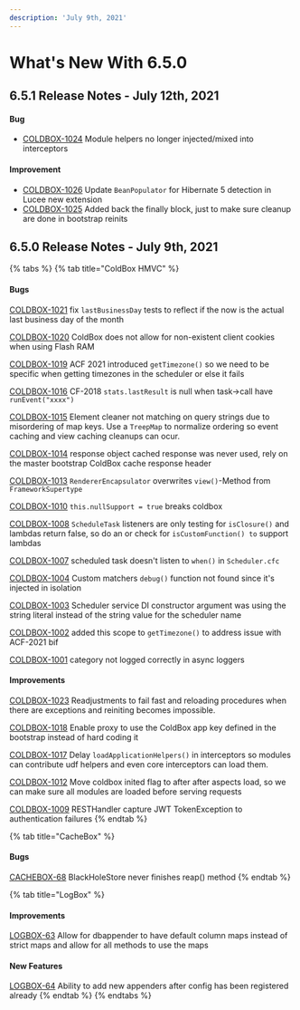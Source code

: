 ```yaml
---
description: 'July 9th, 2021'
---
```


# What's New With 6.5.0

## 6.5.1 Release Notes - July 12th, 2021

#### Bug

* [COLDBOX-1024](https://ortussolutions.atlassian.net/browse/COLDBOX-1024) Module helpers no longer injected/mixed into interceptors

#### Improvement

* [COLDBOX-1026](https://ortussolutions.atlassian.net/browse/COLDBOX-1026) Update `BeanPopulator` for Hibernate 5 detection in Lucee new extension
* [COLDBOX-1025](https://ortussolutions.atlassian.net/browse/COLDBOX-1025) Added back the finally block, just to make sure cleanup are done in bootstrap reinits

## 6.5.0 Release Notes - July 9th, 2021

{% tabs %}
{% tab title="ColdBox HMVC" %}
#### Bugs

[COLDBOX-1021](https://ortussolutions.atlassian.net/browse/COLDBOX-1021) fix `lastBusinessDay` tests to reflect if the now is the actual last business day of the month

[COLDBOX-1020](https://ortussolutions.atlassian.net/browse/COLDBOX-1020) ColdBox does not allow for non-existent client cookies when using Flash RAM

[COLDBOX-1019](https://ortussolutions.atlassian.net/browse/COLDBOX-1019) ACF 2021 introduced `getTimezone()` so we need to be specific when getting timezones in the scheduler or else it fails

[COLDBOX-1016](https://ortussolutions.atlassian.net/browse/COLDBOX-1016) CF-2018 `stats.lastResult` is null when task-&gt;call have `runEvent("xxxx")`

[COLDBOX-1015](https://ortussolutions.atlassian.net/browse/COLDBOX-1015) Element cleaner not matching on query strings due to misordering of map keys. Use a `TreepMap` to normalize ordering so event caching and view caching cleanups can ocur.

[COLDBOX-1014](https://ortussolutions.atlassian.net/browse/COLDBOX-1014) response object cached response was never used, rely on the master bootstrap ColdBox cache response header

[COLDBOX-1013](https://ortussolutions.atlassian.net/browse/COLDBOX-1013) `RendererEncapsulator` overwrites `view()`-Method from `FrameworkSupertype`

[COLDBOX-1010](https://ortussolutions.atlassian.net/browse/COLDBOX-1010) `this.nullSupport = true` breaks coldbox

[COLDBOX-1008](https://ortussolutions.atlassian.net/browse/COLDBOX-1008) `ScheduleTask` listeners are only testing for `isClosure()` and lambdas return false, so do an or check for `isCustomFunction() to` support lambdas

[COLDBOX-1007](https://ortussolutions.atlassian.net/browse/COLDBOX-1007) scheduled task doesn't listen to `when()` in `Scheduler.cfc`

[COLDBOX-1004](https://ortussolutions.atlassian.net/browse/COLDBOX-1004) Custom matchers `debug()` function not found since it's injected in isolation

[COLDBOX-1003](https://ortussolutions.atlassian.net/browse/COLDBOX-1003) Scheduler service DI constructor argument was using the string literal instead of the string value for the scheduler name

[COLDBOX-1002](https://ortussolutions.atlassian.net/browse/COLDBOX-1002) added this scope to `getTimezone()` to address issue with ACF-2021 bif

[COLDBOX-1001](https://ortussolutions.atlassian.net/browse/COLDBOX-1001) category not logged correctly in async loggers

#### Improvements

[COLDBOX-1023](https://ortussolutions.atlassian.net/browse/COLDBOX-1023) Readjustments to fail fast and reloading procedures when there are exceptions and reiniting becomes impossible.

[COLDBOX-1018](https://ortussolutions.atlassian.net/browse/COLDBOX-1018) Enable proxy to use the ColdBox app key defined in the bootstrap instead of hard coding it

[COLDBOX-1017](https://ortussolutions.atlassian.net/browse/COLDBOX-1017) Delay `loadApplicationHelpers()` in interceptors so modules can contribute udf helpers and even core interceptors can load them.

[COLDBOX-1012](https://ortussolutions.atlassian.net/browse/COLDBOX-1012) Move coldbox inited flag to after after aspects load, so we can make sure all modules are loaded before serving requests

[COLDBOX-1009](https://ortussolutions.atlassian.net/browse/COLDBOX-1009) RESTHandler capture JWT TokenException to authentication failures
{% endtab %}

{% tab title="CacheBox" %}
#### Bugs

[CACHEBOX-68](https://ortussolutions.atlassian.net/browse/CACHEBOX-68) BlackHoleStore never finishes reap\(\) method
{% endtab %}

{% tab title="LogBox" %}
#### Improvements

[LOGBOX-63](https://ortussolutions.atlassian.net/browse/LOGBOX-63) Allow for dbappender to have default column maps instead of strict maps and allow for all methods to use the maps

#### New Features

[LOGBOX-64](https://ortussolutions.atlassian.net/browse/LOGBOX-64) Ability to add new appenders after config has been registered already
{% endtab %}
{% endtabs %}

